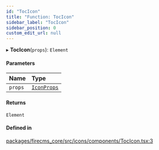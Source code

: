 ```yaml
---
id: "TocIcon"
title: "Function: TocIcon"
sidebar_label: "TocIcon"
sidebar_position: 0
custom_edit_url: null
---
```


▸ **TocIcon**(`props`): `Element`

#### Parameters

| Name | Type |
| :------ | :------ |
| `props` | [`IconProps`](../types/IconProps.md) |

#### Returns

`Element`

#### Defined in

[packages/firecms_core/src/icons/components/TocIcon.tsx:3](https://github.com/FireCMSco/firecms/blob/d45f3739/packages/firecms_core/src/icons/components/TocIcon.tsx#L3)
